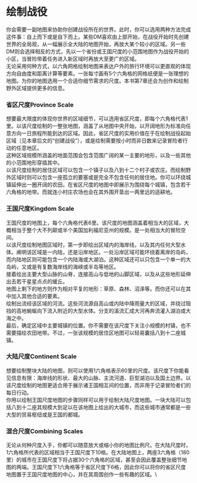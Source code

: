 # 绘制战役

你会需要一副地图来协助你创建战役所在的世界。此时，你可以选用两种方法完成这件事：自上而下或是自下而上。某些DM喜欢由上部开始，在战役开始时先创建世界的全局观，从一幅展示全大陆的地图开始，再放大某个较小的区域。另一些DM则会选择相反的方式，先以一个省份或王国尺度的小范围地图作为战役开始的小区，当冒险带着任务进入新区域时再放大至更广的区域。\
&#x20;   无论采用何种方式，以六角网格绘制地图来表达户外的旅行环境可以更直观的体现方向自由度和距离计算等要素。一张每寸画有5个六角格的网格纸便是一张理想的地图。为你的地图选用一个合适你细节需求的尺度。本书第7章还会为创作和绘制野外区域提供更多的信息。

### **省区尺度Province Scale**

&#x20;   想要最大限度的体现你世界的区域细节，可以选用省区尺度，即每个六角格代表1里。以该尺度绘制的一整张地图，涵盖了从地图中央开始，以开阔地形为标准向任意方向一日旅程所能到达的区域。因此，省区尺度的实用价值在于在绘制战役起始区域（见本章后文的“创建战役”），或是绘制需要按小时而非日数来记录冒险者行动的任意地区。\
&#x20;   这种区域规模所涵盖的地面范围会包含范围广阔的某一主要的地形，以及一些其他的小范围地形穿插其中。\
&#x20;   以该尺度绘制的居住区域可以包含一个镇子以及八到十二个村子或农庄。而绘制野外区域时则可以包含一座孤立的要塞或是完全不包含任何的居住地。你可以环绕城镇延伸出一圈开阔的农田。在省区尺度的地图中即展示为围绕每个城镇，包含若干六角格的地带。而就连小村庄农场也会在其外围开垦出一两里远的适耕地。

### **王国尺度Kingdom Scale**

&#x20;   王国尺度的地图上，每个六角格代表6里。该尺度的地图涵盖着相当大的区域，大概相当于整个大不列颠或半个美国加利福尼亚州的规模。是一处相当大的冒险空间。\
&#x20;   以该尺度绘制地图区域时，第一步即绘出区域内的海岸线，以及其内任何大型水体。阐明该区域是一内陆，还是沿岸地区。一处沿岸区域可能环绕着离岸的岛屿，而内陆地区则可能包含一个内陆海或大湖泊。这种区域还可以只包含一个单一的大岛屿，又或是有复数海岸线的海峡或半岛等地区。\
&#x20;   接着绘出主要大型山脉的山脊，连接高山与低地的山脚区域，以及从这些地形延伸出去若干星星点点的缓丘。\
&#x20;   地图上剩下的地方则作为相对平复的地形：草原、森林、沼泽等。而你还可以在其中加入其他合适的要素。\
&#x20;   绘制出流经该区域的河流。这些河流源自高山或内陆中降雨量大的区域，并绕过阻挡的高地蜿蜒向下流入附近的大型水体。分支的溪流汇成大河再奔流灌入湖泊或大海之中。\
&#x20;   最后，确定区域中主要城镇的位置。你不需要在该尺度下关注小规模的村镇，也不需要描绘农田地带。不过，一张该规模的居住区地图可以轻易囊括八到十二座城镇。

### **大陆尺度Continent Scale**

&#x20;   想要绘制整块大陆的地图，则可以使用1六角格表示60里的尺度。该尺度下你能看见信息有限：海岸线的形状、最大的山脉、主流河道、巨型湖泊以及国土边界。以该尺度绘制的地图更适合用于展示诸王国相互间的位置，而非用于记录冒险者们的每日行动。\
&#x20;   你用以绘制王国尺度地图的步骤同样可以用于绘制大陆尺度地图。一块大陆可以包括八到十二座其规模大到足以在该地图上绘出的大城市，而这些城市通常都是一些大型的贸易枢纽或是王国的都城。

### **混合尺度Combining Scales**

&#x20;   无论从何种尺度入手，你都可以随意放大或缩小你的地图比例尺。在大陆尺度时，1六角格所代表的区域相当于王国尺度下10格。在大陆地图上，两座3六角格（180里）的城市在王国尺度下将占据30个六角格的区域，甚至会因此覆盖整张细节地图的两端。王国尺度下1六角格等于省区尺度下6格，因此你可以将你的省区尺度地图置于王国尺度地图的中心，并在其周围创作一些有趣的区域。\
